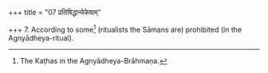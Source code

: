 +++
title = "07 प्रतिषिद्धान्येकेषाम्"

+++
7. According to some[^1] (ritualists the Sāmans are) prohibited (in the Agnyādheya-ritual).  

[^1]: The Kaṭhas in the Agnyādheya-Brāhmaṇa.

